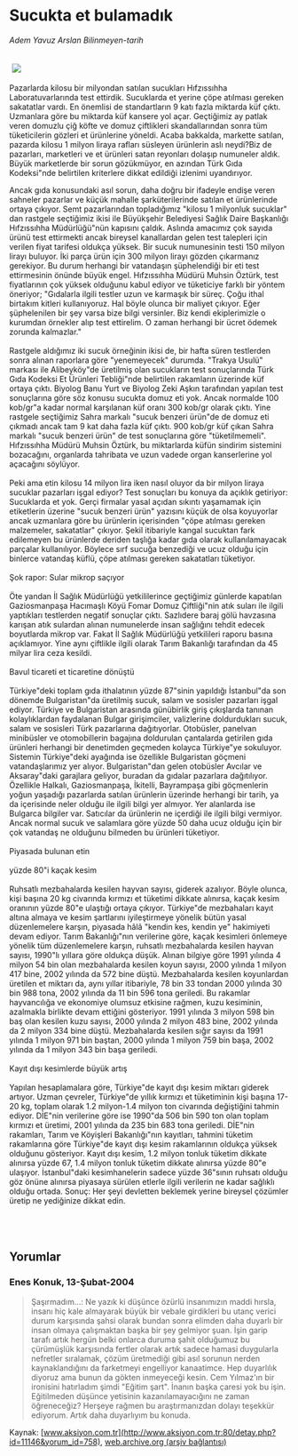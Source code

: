# Sucukta et bulamadık

*Adem Yavuz Arslan Bilinmeyen-tarih*

<div>
 <font>
  <img border="0" height="1" src="/web/20050125233908im_/http://www.aksiyon.com.tr/images/blank.gif"/>
 </font>
 <font class="content">
  <p>
   <img border="0" hspace="5" src="http://web.archive.org/web/20050125233908im_/http://www.aksiyon.com.tr/resim/479/26.jpg" vspace="5"/>
  </p>
 </font>
 <font class="content">
  Pazarlarda kilosu bir milyondan satılan sucukları Hıfzıssıhha Laboratuvarlarında test ettirdik. Sucuklarda et yerine çöpe atılması gereken sakatatlar vardı. En önemlisi de standartların 9 katı fazla miktarda küf çıktı. Uzmanlara göre bu miktarda küf kansere yol açar. Geçtiğimiz ay patlak veren domuzlu çiğ köfte ve domuz çiftlikleri skandallarından sonra tüm tüketicilerin gözleri et ürünlerine yöneldi. Acaba bakkalda, markette satılan, pazarda kilosu 1 milyon liraya rafları süsleyen ürünlerin aslı neydi?Biz de pazarları, marketleri ve et ürünleri satan reyonları dolaşıp numuneler aldık. Büyük marketlerde bir sorun gözükmüyor, en azından Türk Gıda Kodeksi"nde belirtilen kriterlere dikkat edildiği izlenimi uyandırıyor.
 </font>
 <br/>
 <p>
  <font class="content">
   Ancak gıda konusundaki asıl sorun, daha doğru bir ifadeyle endişe veren sahneler pazarlar ve küçük mahalle şarküterilerinde satılan et ürünlerinde ortaya çıkıyor. Semt pazarlarından topladığımız "kilosu 1 milyonluk sucuklar" dan rastgele seçtiğimiz ikisi ile Büyükşehir Belediyesi Sağlık Daire Başkanlığı Hıfzıssıhha Müdürlüğü"nün kapısını çaldık. Aslında amacımız çok sayıda ürünü test ettirmekti ancak bireysel kanallardan gelen test talepleri için verilen fiyat tarifesi oldukça yüksek. Bir sucuk numunesinin testi 150 milyon lirayı buluyor. İki parça ürün için 300 milyon lirayı gözden çıkarmanız gerekiyor. Bu durum herhangi bir vatandaşın şüphelendiği bir eti test ettirmesinin önünde büyük engel. Hıfzıssıhha Müdürü Muhsin Öztürk, test fiyatlarının çok yüksek olduğunu kabul ediyor ve tüketiciye farklı bir yöntem öneriyor; "Gıdalarla ilgili testler uzun ve karmaşık bir süreç. Çoğu ithal birtakım kitleri kullanıyoruz. Hal böyle olunca bir maliyet çıkıyor. Eğer şüphelenilen bir şey varsa bize bilgi versinler. Biz kendi ekiplerimizle o kurumdan örnekler alıp test ettirelim. O zaman herhangi bir ücret ödemek zorunda kalmazlar."
   <br>
    <br>
     Rastgele aldığımız iki sucuk örneğinin ikisi de, bir hafta süren testlerden sonra alınan raporlara göre "yenemeyecek" durumda. "Trakya Usulü" markası ile Alibeyköy"de üretilmiş olan sucukların test sonuçlarında Türk Gıda Kodeksi Et Ürünleri Tebliği"nde belirtilen rakamların üzerinde küf ortaya çıktı. Biyolog Banu Yurt ve Biyolog Zeki Aşkın tarafından yapılan test sonuçlarına göre söz konusu sucukta domuz eti yok. Ancak normalde 100 kob/gr"a kadar normal karşılanan küf oranı 300 kob/gr olarak çıktı. Yine rastgele seçtiğimiz Sahra markalı "sucuk benzeri ürün"de de domuz eti çıkmadı ancak tam 9 kat daha fazla küf çıktı. 900 kob/gr küf çıkan Sahra markalı "sucuk benzeri ürün" de test sonuçlarına göre "tüketilmemeli". Hıfzıssıhha Müdürü Muhsin Öztürk, bu miktarlarda küfün sindirim sistemini bozacağını, organlarda tahribata ve uzun vadede organ kanserlerine yol açacağını söylüyor.
     <br>
      <br>
       Peki ama etin kilosu 14 milyon lira iken nasıl oluyor da bir milyon liraya sucuklar pazarları işgal ediyor? Test sonuçları bu konuya da açıklık getiriyor: Sucuklarda et yok. Gerçi firmalar yasal açıdan sıkıntı yaşamamak için etiketlerin üzerine "sucuk benzeri ürün" yazısını küçük de olsa koyuyorlar ancak uzmanlara göre bu ürünlerin içerisinden "çöpe atılması gereken malzemeler, sakatatlar" çıkıyor. Şekil itibariyle kangal sucuktan fark edilemeyen bu ürünlerde deriden taşlığa kadar gıda olarak kullanılamayacak parçalar kullanılıyor. Böylece sırf sucuğa benzediği ve ucuz olduğu için binlerce vatandaş küflü, çöpe atılması gereken sakatatları tüketiyor.
       <br/>
       <br/>
       Şok rapor: Sular mikrop saçıyor
       <br/>
       <br/>
       Öte yandan İl Sağlık Müdürlüğü yetkililerince geçtiğimiz günlerde kapatılan Gaziosmanpaşa Hacımaşlı Köyü Fomar Domuz Çiftliği"nin atık suları ile ilgili yaptıkları testlerden negatif sonuçlar çıktı. Sazlıdere baraj gölü havzasına karışan atık sulardan alınan numunelerde insan sağlığını tehdit edecek boyutlarda mikrop var. Fakat İl Sağlık Müdürlüğü yetkilileri raporu basına açıklamıyor. Yine aynı çiftlikle ilgili olarak Tarım Bakanlığı tarafından da 45 milyar lira ceza kesildi.
       <br/>
       <br/>
       Bavul ticareti et ticaretine dönüştü
       <br/>
       <br/>
       Türkiye"deki toplam gıda ithalatının yüzde 87"sinin yapıldığı İstanbul"da son dönemde Bulgaristan"da üretilmiş sucuk, salam ve sosisler pazarları işgal ediyor. Türkiye ve Bulgaristan arasında günübirlik giriş çıkışlarda tanınan kolaylıklardan faydalanan Bulgar girişimciler, valizlerine doldurdukları sucuk, salam ve sosisleri Türk pazarlarına dağıtıyorlar. Otobüsler, panelvan minibüsler ve otomobillerin bagajına doldurulan çantalarda getirilen gıda ürünleri herhangi bir denetimden geçmeden kolayca Türkiye"ye sokuluyor. Sistemin Türkiye"deki ayağında ise özellikle Bulgaristan göçmeni vatandaşlarımız yer alıyor. Bulgaristan"dan gelen otobüsler Avcılar ve Aksaray"daki garajlara geliyor, buradan da gıdalar pazarlara dağıtılıyor. Özellikle Halkalı, Gaziosmanpaşa, İkitelli, Bayrampaşa gibi göçmenlerin yoğun yaşadığı pazarlarda satılan ürünlerin üzerinde herhangi bir tarih, ya da içerisinde neler olduğu ile ilgili bilgi yer almıyor. Yer alanlarda ise Bulgarca bilgiler var. Satıcılar da ürünlerin ne içerdiği ile ilgili bilgi vermiyor. Ancak normal sucuk ve salamlara göre yüzde 50 daha ucuz olduğu için bir çok vatandaş ne olduğunu bilmeden bu ürünleri tüketiyor.
       <br/>
       <br/>
       Piyasada bulunan etin
       <br/>
       <br/>
       yüzde 80"i kaçak kesim
       <br/>
       <br/>
       Ruhsatlı mezbahalarda kesilen hayvan sayısı, giderek azalıyor. Böyle olunca, kişi başına 20 kg civarında kırmızı et tüketimi dikkate alınırsa, kaçak kesim oranının yüzde 80"e ulaştığı ortaya çıkıyor. Türkiye"de mezbahaları kayıt altına almaya ve kesim şartlarını iyileştirmeye yönelik bütün yasal düzenlemelere karşın, piyasada hâlâ "kendin kes, kendin ye" hakimiyeti devam ediyor. Tarım Bakanlığı"nın verilerine göre, kaçak kesimleri önlemeye yönelik tüm düzenlemelere karşın, ruhsatlı mezbahalarda kesilen hayvan sayısı, 1990"lı yıllara göre oldukça düşük. Alınan bilgiye göre 1991 yılında 4 milyon 54 bin olan mezbahalarda kesilen koyun sayısı, 2000 yılında 1 milyon 417 bine, 2002 yılında da 572 bine düştü. Mezbahalarda kesilen koyunlardan üretilen et miktarı da, aynı yıllar itibariyle, 78 bin 33 tondan 2000 yılında 30 bin 988 tona, 2002 yılında da 11 bin 596 tona geriledi. Bu rakamlar hayvancılığa ve ekonomiye olumsuz etkisine rağmen, kuzu kesiminin, azalmakla birlikte devam ettiğini gösteriyor. 1991 yılında 3 milyon 598 bin baş olan kesilen kuzu sayısı, 2000 yılında 2 milyon 483 bine, 2002 yılında da 2 milyon 334 bine düştü. Mezbahalarda kesilen sığır sayısı da 1991 yılında 1 milyon 971 bin baştan, 2000 yılında 1 milyon 759 bin başa, 2002 yılında da 1 milyon 343 bin başa geriledi.
       <br/>
       <br/>
       Kayıt dışı kesimlerde büyük artış
       <br/>
       <br/>
       Yapılan hesaplamalara göre, Türkiye"de kayıt dışı kesim miktarı giderek artıyor. Uzman çevreler, Türkiye"de yıllık kırmızı et tüketiminin kişi başına 17-20 kg, toplam olarak 1.2 milyon-1.4 milyon ton civarında değiştiğini tahmin ediyor. DİE"nin verilerine göre ise 1990"da 506 bin 590 ton olan toplam kırmızı et üretimi, 2001 yılında da 235 bin 683 tona geriledi. DİE"nin rakamları, Tarım ve Köyişleri Bakanlığı"nın kayıtları, tahmini tüketim rakamlarına göre Türkiye"de kayıt dışı kesim rakamlarının oldukça yüksek olduğunu gösteriyor. Kayıt dışı kesim, 1.2 milyon tonluk tüketim dikkate alınırsa yüzde 67, 1.4 milyon tonluk tüketim dikkate alınırsa yüzde 80"e ulaşıyor. İstanbul"daki kesimhanelerin sadece yüzde 36"sının ruhsatı olduğu göz önüne alınırsa piyasaya sürülen etlerle ilgili verilerin ne kadar sağlıklı olduğu ortada. Sonuç: Her şeyi devletten beklemek yerine bireysel çözümler üretip ne yediğinize dikkat edin.
      </br>
     </br>
    </br>
   </br>
  </font>
 </p>
</div>


## Yorumlar

### Enes Konuk, 13-Şubat-2004
> Şaşırmadım...: 
> Ne yazık ki düşünce özürlü insanımızın maddi hırsla, insanı hiç kale almayarak büyük bir vebale girdikleri bu utanç verici durum karşısında şahsi olarak bundan sonra elimden daha duyarlı bir insan olmaya çalışmaktan başka bir şey gelmiyor şuan. İşin garip tarafı artık hergün belki onlarca duruma şahit olduğumuz bu çürümüşlük karşısında fertler olarak artık sadece hamasi duygularla nefretler sıralamak, çözüm üretmediği gibi asıl sorunun nerden kaynaklandığını  da farketmeyi engelliyor kanaatimce. Hep duyarlılık diyoruz ama bunun da gökten inmeyeceği kesin. Cem Yılmaz'ın bir ironisini hatırladım şimdi "Eğitim şart".  İnanın başka çaresi yok bu işin. Eğitilmeden düşünce yetisinin kazanılamayacığını ne zaman öğreneceğiz?    Herşeye rağmen bu araştırmanızdan dolayı teşekkür ediyorum. Artık daha duyarlıyım bu konuda.

Kaynak: [www.aksiyon.com.tr](http://www.aksiyon.com.tr:80/detay.php?id=11146&yorum_id=758), [web.archive.org (arşiv bağlantısı)](http://web.archive.org/web/20050125233908/http://www.aksiyon.com.tr:80/detay.php?id=11146&yorum_id=758)
